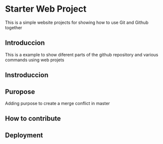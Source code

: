 # Starter Web Project 


This is a simple website projects for showing how to use Git and Github together 

## Introduccion

This is a example to show diferent parts of the github repository and various commands using web projets 

## Instroduccion

## Puropose

Adding purpose to create a merge conflict in master

## How to contribute

## Deployment



